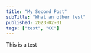 ```yaml
---
title: "My Second Post"
subTitle: "What an other test"
published: 2023-02-01
tags: ["test", "CC"]
---
```


This is a test
